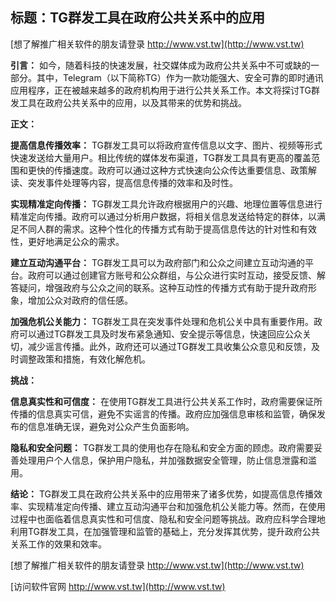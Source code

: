 ## **标题：TG群发工具在政府公共关系中的应用**

[想了解推广相关软件的朋友请登录 http://www.vst.tw](http://www.vst.tw)

**引言：**
如今，随着科技的快速发展，社交媒体成为政府公共关系中不可或缺的一部分。其中，Telegram（以下简称TG）作为一款功能强大、安全可靠的即时通讯应用程序，正在被越来越多的政府机构用于进行公共关系工作。本文将探讨TG群发工具在政府公共关系中的应用，以及其带来的优势和挑战。

**正文：**

**提高信息传播效率：**
TG群发工具可以将政府宣传信息以文字、图片、视频等形式快速发送给大量用户。相比传统的媒体发布渠道，TG群发工具具有更高的覆盖范围和更快的传播速度。政府可以通过这种方式快速向公众传达重要信息、政策解读、突发事件处理等内容，提高信息传播的效率和及时性。

**实现精准定向传播：**
TG群发工具允许政府根据用户的兴趣、地理位置等信息进行精准定向传播。政府可以通过分析用户数据，将相关信息发送给特定的群体，以满足不同人群的需求。这种个性化的传播方式有助于提高信息传达的针对性和有效性，更好地满足公众的需求。

**建立互动沟通平台：**
TG群发工具可以为政府部门和公众之间建立互动沟通的平台。政府可以通过创建官方账号和公众群组，与公众进行实时互动，接受反馈、解答疑问，增强政府与公众之间的联系。这种互动性的传播方式有助于提升政府形象，增加公众对政府的信任感。

**加强危机公关能力：**
TG群发工具在突发事件处理和危机公关中具有重要作用。政府可以通过TG群发工具及时发布紧急通知、安全提示等信息，快速回应公众关切，减少谣言传播。此外，政府还可以通过TG群发工具收集公众意见和反馈，及时调整政策和措施，有效化解危机。

**挑战：**

**信息真实性和可信度：**
在使用TG群发工具进行公共关系工作时，政府需要保证所传播的信息真实可信，避免不实谣言的传播。政府应加强信息审核和监管，确保发布的信息准确无误，避免对公众产生负面影响。

**隐私和安全问题：**
TG群发工具的使用也存在隐私和安全方面的顾虑。政府需要妥善处理用户个人信息，保护用户隐私，并加强数据安全管理，防止信息泄露和滥用。

**结论：**
TG群发工具在政府公共关系中的应用带来了诸多优势，如提高信息传播效率、实现精准定向传播、建立互动沟通平台和加强危机公关能力等。然而，在使用过程中也面临着信息真实性和可信度、隐私和安全问题等挑战。政府应科学合理地利用TG群发工具，在加强管理和监管的基础上，充分发挥其优势，提升政府公共关系工作的效果和效率。

[想了解推广相关软件的朋友请登录 http://www.vst.tw](http://www.vst.tw)


[访问软件官网 http://www.vst.tw](http://www.vst.tw)
